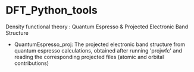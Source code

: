 # DFT_Python_tools
Density functional theory : Quantum Espresso & Projected Electronic Band Structure

- QuantumEspresso_proj: 
The projected electronic band structure from quantum espresso calculations, 
obtained after running 'projwfc' and reading the corresponding projected files (atomic and orbital contributions)
